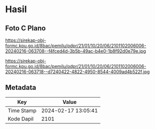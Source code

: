 # Hasil

## Foto C Plano

https://sirekap-obj-formc.kpu.go.id/8bac/pemilu/pdpr/21/01/10/20/06/2101102006006-20240216-063708--f4fced4d-3b5b-49ac-b4e0-1b8f92d0e79e.jpg

https://sirekap-obj-formc.kpu.go.id/8bac/pemilu/pdpr/21/01/10/20/06/2101102006006-20240216-063718--d7240422-4822-4950-8544-4009ad4b522f.jpg


## Metadata

| Key        | Value               |
| ---------- | ------------------- |
| Time Stamp | 2024-02-17 13:05:41 |
| Kode Dapil | 2101                |



